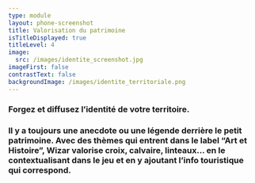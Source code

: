 ```yaml
---
type: module
layout: phone-screenshot
title: Valorisation du patrimoine
isTitleDisplayed: true
titleLevel: 4
image:
  src: /images/identite_screenshot.jpg
imageFirst: false
contrastText: false
backgroundImage: /images/identite_territoriale.png
---
```

### Forgez et diffusez l’identité de votre territoire.
### Il y a toujours une anecdote ou une légende derrière le petit patrimoine. Avec des thèmes qui entrent dans le label “Art et Histoire”, Wizar valorise croix, calvaire, linteaux... en le contextualisant dans le jeu et en y ajoutant l’info touristique qui correspond.  
